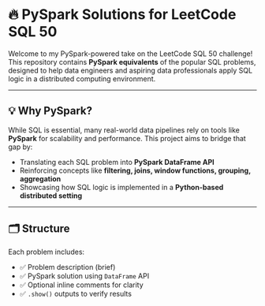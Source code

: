 # 🔥 PySpark Solutions for LeetCode SQL 50

Welcome to my PySpark-powered take on the LeetCode SQL 50 challenge!  
This repository contains **PySpark equivalents** of the popular SQL problems, designed to help data engineers and aspiring data professionals apply SQL logic in a distributed computing environment.

---

## 💡 Why PySpark?

While SQL is essential, many real-world data pipelines rely on tools like **PySpark** for scalability and performance. This project aims to bridge that gap by:

- Translating each SQL problem into **PySpark DataFrame API**
- Reinforcing concepts like **filtering, joins, window functions, grouping, aggregation**
- Showcasing how SQL logic is implemented in a **Python-based distributed setting**

---

## 🗂️ Structure

Each problem includes:

- ✅ Problem description (brief)
- ✅ PySpark solution using `DataFrame` API
- ✅ Optional inline comments for clarity
- ✅ `.show()` outputs to verify results



